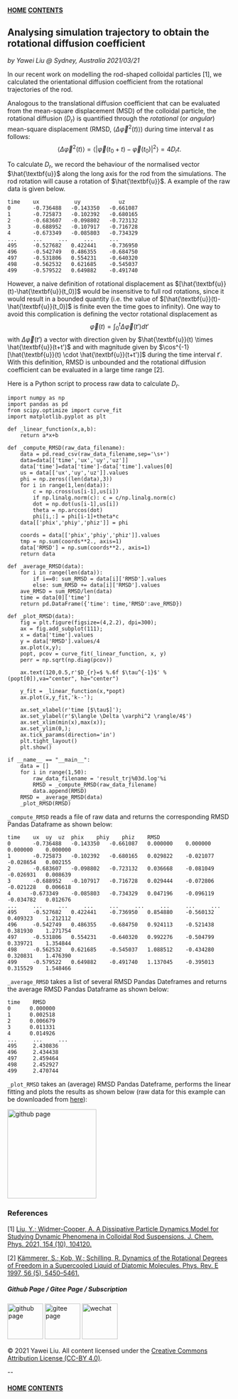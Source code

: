 #### [HOME](../../index.html) [CONTENTS](../index.html)

## Analysing simulation trajectory to obtain the rotational diffusion coefficient
 
*by Yawei Liu  @ Sydney, Australia 2021/03/21*

In our recent work on modelling the rod-shaped colloidal particles [1], we calculated the orientational diffusion coefficient from the rotational trajectories of the rod.

Analogous to the translational diffusion coefficient that can be evaluated from
the mean-square displacement (MSD) of the colloidal particle, the rotational diffusion ($D_{r}$) is quantified through the *rotational* (or *angular*) mean-square displacement (RMSD, $\langle \Delta \vec{\varphi}^2(t) \rangle$) during time interval $t$ as follows:
$$\langle \Delta \vec{\varphi}^2(t) \rangle= \langle | \vec{\varphi}(t_0+t)-\vec{\varphi}(t_0)|^2 \rangle = 4D_{r} t.$$

To calculate $D_{r}$, we record the behaviour of the normalised vector $\hat{\textbf{u}}$ along the long axis for the rod from the simulations. The rod rotation will cause a rotation of $\hat{\textbf{u}}$. A example of the raw data is given below.

```
time    ux           uy            uz
0 	    -0.736488 	-0.143350 	-0.661087
1 	    -0.725873 	-0.102392 	-0.680165
2 	    -0.683607 	-0.098802 	-0.723132
3 	    -0.688952 	-0.107917 	-0.716728
4 	    -0.673349 	-0.085803 	-0.734329
... 	... 	... 	... 	...
495 	-0.527682 	0.422441 	-0.736950
496 	-0.542749 	0.486355 	-0.684750
497 	-0.531806 	0.554231 	-0.640320
498 	-0.562532 	0.621685 	-0.545037
499 	-0.579522 	0.649882 	-0.491740
```

However, a naive definition of rotational displacement as $[\hat{\textbf{u}}(t)-\hat{\textbf{u}}(t_0)]$ would be insensitive to full rod rotations, since it would result in a bounded quantity (i.e. the value of $[\hat{\textbf{u}}(t)-\hat{\textbf{u}}(t_0)]$ is finite even the time goes to infinity). One way to avoid this complication is defining the vector rotational displacement as
$$\vec{\varphi}(t)=\int_{0}^{t} \Delta \vec{\varphi}(t') dt'$$
with $\Delta \vec{\varphi}(t')$ a vector with direction given by $\hat{\textbf{u}}(t) \times \hat{\textbf{u}}(t+t')$ and with magnitude given by $\cos^{-1}[\hat{\textbf{u}}(t) \cdot \hat{\textbf{u}}(t+t')]$ during the time interval $t'$. With this definition, RMSD is unbounded and the rotational diffusion coefficient can be evaluated in a large time range [2].


Here is a Python script to process raw data to calculate $D_{r}$.

```
import numpy as np 
import pandas as pd
from scipy.optimize import curve_fit
import matplotlib.pyplot as plt

def _linear_function(x,a,b):
    return a*x+b

def _compute_RMSD(raw_data_filename):
    data = pd.read_csv(raw_data_filename,sep='\s+')
    data=data[['time','ux','uy','uz']]
    data['time']=data['time']-data['time'].values[0]
    us = data[['ux','uy','uz']].values
    phi = np.zeros((len(data),3))
    for i in range(1,len(data)):
        c = np.cross(us[i-1],us[i])
        if np.linalg.norm(c): c = c/np.linalg.norm(c)
        dot = np.dot(us[i-1],us[i])
        theta = np.arccos(dot)
        phi[i,:] = phi[i-1]+theta*c
    data[['phix','phiy','phiz']] = phi
    
    coords = data[['phix','phiy','phiz']].values
    tmp = np.sum(coords**2., axis=1)
    data['RMSD'] = np.sum(coords**2., axis=1)
    return data

def _average_RMSD(data):
    for i in range(len(data)):
        if i==0: sum_RMSD = data[i]['RMSD'].values
        else: sum_RMSD += data[i]['RMSD'].values
    ave_RMSD = sum_RMSD/len(data)
    time = data[0]['time']
    return pd.DataFrame({'time': time,'RMSD':ave_RMSD})
    
def _plot_RMSD(data):
    fig = plt.figure(figsize=(4,2.2), dpi=300);
    ax = fig.add_subplot(111);
    x = data['time'].values
    y = data['RMSD'].values/4
    ax.plot(x,y);
    popt, pcov = curve_fit(_linear_function, x, y)
    perr = np.sqrt(np.diag(pcov))
    
    ax.text(120,0.5,r'$D_{r}=$ %.6f $\tau^{-1}$' %(popt[0]),va="center", ha="center")
    
    y_fit = _linear_function(x,*popt)
    ax.plot(x,y_fit,'k--');
    
    ax.set_xlabel(r'time [$\tau$]');
    ax.set_ylabel(r'$\langle \Delta \varphi^2 \rangle/4$')
    ax.set_xlim(min(x),max(x));
    ax.set_ylim(0,);
    ax.tick_params(direction='in')
    plt.tight_layout()
    plt.show()

if __name__ == "__main__":  
    data = []
    for i in range(1,50):
        raw_data_filename = 'result_trj%03d.log'%i
        RMSD = _compute_RMSD(raw_data_filename)
        data.append(RMSD)
    RMSD = _average_RMSD(data)
    _plot_RMSD(RMSD)
```

```_compute_RMSD``` reads a file of raw data and returns the corresponding RMSD Pandas Dataframe as shown below:

```
time 	ux 	uy 	uz 	phix 	phiy 	phiz 	RMSD
0 	    -0.736488 	-0.143350 	-0.661087 	0.000000 	0.000000 	0.000000 	0.000000
1 	    -0.725873 	-0.102392 	-0.680165 	0.029822 	-0.021077 	-0.028654 	0.002155
2 	    -0.683607 	-0.098802 	-0.723132 	0.036668 	-0.081049 	-0.026931 	0.008639
3 	    -0.688952 	-0.107917 	-0.716728 	0.029444 	-0.072806 	-0.021228 	0.006618
4 	   -0.673349 	-0.085803 	-0.734329 	0.047196 	-0.096119 	-0.034782 	0.012676
... 	... 	... 	... 	... 	... 	... 	... 	...
495 	-0.527682 	0.422441 	-0.736950 	0.854880 	-0.560132 	0.409323 	1.212112
496 	-0.542749 	0.486355 	-0.684750 	0.924113 	-0.521438 	0.381930 	1.271754
497 	-0.531806 	0.554231 	-0.640320 	0.992276 	-0.504799 	0.339721 	1.354844
498 	-0.562532 	0.621685 	-0.545037 	1.088512 	-0.434280 	0.320831 	1.476390
499 	-0.579522 	0.649882 	-0.491740 	1.137045 	-0.395013 	0.315529 	1.548466
```

```_average_RMSD``` takes a list of several RMSD Pandas Dateframes and returns the average RMSD Pandas Dataframe as shown below:

```
time 	RMSD
0 	   0.000000
1 	   0.002518
2 	   0.006679
3 	   0.011331
4 	   0.014926
... 	... 	...
495 	2.430836
496 	2.434438
497 	2.459464
498 	2.452927
499 	2.470744
``` 
```_plot_RMSD``` takes an (average) RMSD Pandas Dateframe, performs the linear fitting and plots the results as shown below (raw data for this example can be downloaded from <a href="data/rod_diffusion/20210321raw_data_rod_rotational_diffsuion.zip">here</a>):

<img src="images/rod_diffusion/rotational_diffusion.png" alt="github page" height="200" />

### References

[1] [Liu, Y.; Widmer-Cooper, A. A Dissipative Particle Dynamics Model for Studying Dynamic Phenomena in Colloidal Rod Suspensions. J. Chem. Phys. 2021, 154 (10), 104120.](https://aip.scitation.org/doi/10.1063/5.0041285)

[2] [Kämmerer, S.; Kob, W.; Schilling, R. Dynamics of the Rotational Degrees of Freedom in a Supercooled Liquid of Diatomic Molecules. Phys. Rev. E 1997, 56 (5), 5450–5461.](https://link.aps.org/doi/10.1103/PhysRevE.56.5450)


##### Github Page / Gitee Page / Subscription
<img src="images/github_yawei.png" alt="github page" width="80" height="80" />
<img src="images/gitee_yawei.png" alt="gitee page" width="80" height="80" />
<img src="images/wechat.png" alt="wechat" width="80" height="80" />

<p>&copy; 2021 Yawei Liu. All content licensed under the <a href="https://creativecommons.org/licenses/by/4.0/legalcode">Creative Commons Attribution License (CC-BY 4.0)</a>.</p>

--
#### [HOME](../../index.html) [CONTENTS](../index.html)
